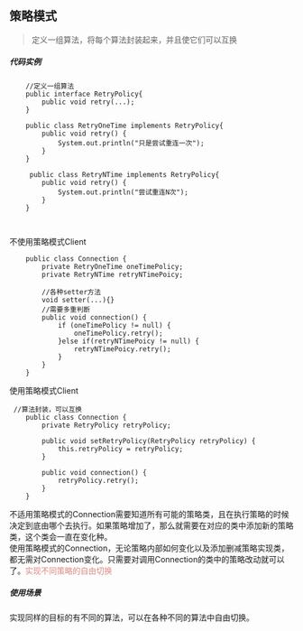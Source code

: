 ## 策略模式
>定义一组算法，将每个算法封装起来，并且使它们可以互换

##### 代码实例
```
    //定义一组算法
    public interface RetryPolicy{
        public void retry(...);
    }

    public class RetryOneTime implements RetryPolicy{
        public void retry() {
            System.out.println("只是尝试重连一次");
        }
    }

     public class RetryNTime implements RetryPolicy{
        public void retry() {
            System.out.println("尝试重连N次");
        }
    }

   
```

不使用策略模式Client
```
    public class Connection {
        private RetryOneTime oneTimePolicy;
        private RetryNTime retryNTimePoicy;

        //各种setter方法
        void setter(...){}
        //需要多重判断
        public void connection() {
            if (oneTimePolicy != null) {
                oneTimePolicy.retry();
            }else if(retryNTimePoicy != null) {
                retryNTimePoicy.retry();
            }
        }
    }
```

使用策略模式Client
```
 //算法封装，可以互换
    public class Connection {
        private RetryPolicy retryPolicy;

        public void setRetryPolicy(RetryPolicy retryPolicy) {
            this.retryPolicy = retryPolicy;
        }

        public void connection() {
            retryPolicy.retry();
        }
    }
```
不适用策略模式的Connection需要知道所有可能的策略类，且在执行策略的时候决定到底由哪个去执行。如果策略增加了，那么就需要在对应的类中添加新的策略类，这个类会一直在变化种。<br>
使用策略模式的Connection，无论策略内部如何变化以及添加删减策略实现类，都无需对Connection变化。只需要对调用Connection的类中的策略改动就可以了。<font color="#D98880">实现不同策略的自由切换</font>

##### 使用场景
实现同样的目标的有不同的算法，可以在各种不同的算法中自由切换。
